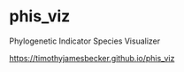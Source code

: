 # phis_viz
Phylogenetic Indicator Species Visualizer

https://timothyjamesbecker.github.io/phis_viz

